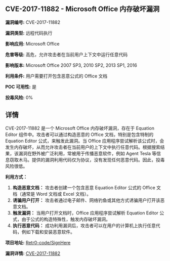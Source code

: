 ## CVE-2017-11882 - Microsoft Office 内存破坏漏洞

**漏洞编号:** CVE-2017-11882

**漏洞类型:** 远程代码执行

**影响应用:** Microsoft Office

**危害等级:** 高危，允许攻击者在当前用户上下文中运行任意代码

**影响版本:** Microsoft Office 2007 SP3, 2010 SP2, 2013 SP1, 2016

**利用条件:** 用户需要打开包含恶意公式的 Office 文档

**POC 可用性:** 是

**投毒风险:** 0%

## 详情

CVE-2017-11882 是一个 Microsoft Office 内存破坏漏洞，存在于 Equation Editor 组件中。攻击者可以通过构造恶意的 Office 文档，特别是包含特制的 Equation Editor 公式，来触发此漏洞。当 Office 应用程序尝试解析该公式时，会发生内存破坏，从而允许攻击者在当前用户的上下文中执行任意代码。根据搜索结果，该漏洞在野外被广泛利用，常被用于传播恶意软件，例如 Agent Tesla 等信息窃取木马。提供的漏洞利用代码仅为协议，没有发现任何恶意代码。因此，投毒风险很低。

**利用方式：**

1.  **构造恶意文档：** 攻击者创建一个包含恶意 Equation Editor 公式的 Office 文档（通常是 Word 文档或 Excel 文档）。
2.  **诱骗用户打开：** 攻击者通过电子邮件、网络钓鱼或其他方式诱骗用户打开该恶意文档。
3.  **触发漏洞：** 当用户打开文档时，Office 应用程序尝试解析 Equation Editor 公式，由于公式的构造特殊性，触发内存破坏漏洞。
4.  **执行恶意代码：** 成功利用漏洞后，攻击者可以在用户的计算机上执行任意代码，例如下载和安装恶意软件。

**项目地址:** [Retr0-code/SignHere](https://github.com/Retr0-code/SignHere)

**漏洞详情:** [CVE-2017-11882](https://nvd.nist.gov/vuln/detail/CVE-2017-11882)